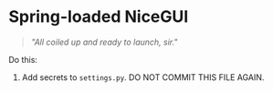 # Spring-loaded NiceGUI

> *"All coiled up and ready to launch, sir."*

Do this:

1. Add secrets to `settings.py`. DO NOT COMMIT THIS FILE AGAIN.
